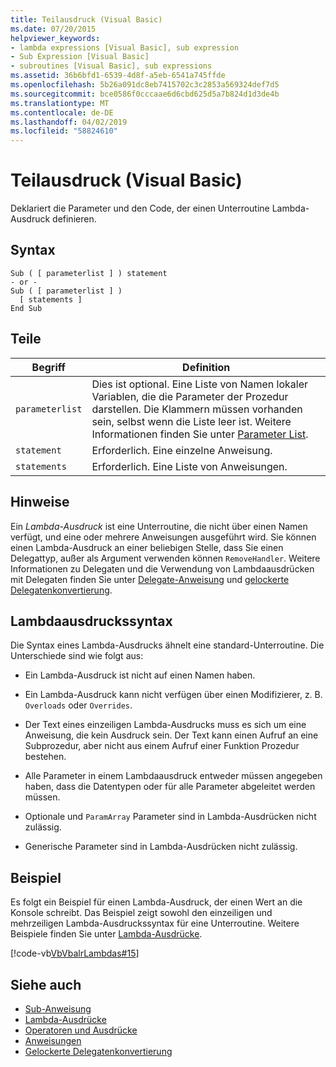 ```yaml
---
title: Teilausdruck (Visual Basic)
ms.date: 07/20/2015
helpviewer_keywords:
- lambda expressions [Visual Basic], sub expression
- Sub Expression [Visual Basic]
- subroutines [Visual Basic], sub expressions
ms.assetid: 36b6bfd1-6539-4d8f-a5eb-6541a745ffde
ms.openlocfilehash: 5b26a091dc8eb7415702c3c2853a569324def7d5
ms.sourcegitcommit: bce0586f0cccaae6d6cbd625d5a7b824d1d3de4b
ms.translationtype: MT
ms.contentlocale: de-DE
ms.lasthandoff: 04/02/2019
ms.locfileid: "58824610"
---
```

# <a name="sub-expression-visual-basic"></a>Teilausdruck (Visual Basic)
Deklariert die Parameter und den Code, der einen Unterroutine Lambda-Ausdruck definieren.  
  
## <a name="syntax"></a>Syntax  
  
```  
Sub ( [ parameterlist ] ) statement  
- or -  
Sub ( [ parameterlist ] )  
  [ statements ]  
End Sub  
```  
  
## <a name="parts"></a>Teile  
  
|Begriff|Definition|  
|---|---|  
|`parameterlist`|Dies ist optional. Eine Liste von Namen lokaler Variablen, die die Parameter der Prozedur darstellen. Die Klammern müssen vorhanden sein, selbst wenn die Liste leer ist. Weitere Informationen finden Sie unter [Parameter List](../../../visual-basic/language-reference/statements/parameter-list.md).|  
|`statement`|Erforderlich. Eine einzelne Anweisung.|  
|`statements`|Erforderlich. Eine Liste von Anweisungen.|  
  
## <a name="remarks"></a>Hinweise  
 Ein *Lambda-Ausdruck* ist eine Unterroutine, die nicht über einen Namen verfügt, und eine oder mehrere Anweisungen ausgeführt wird. Sie können einen Lambda-Ausdruck an einer beliebigen Stelle, dass Sie einen Delegattyp, außer als Argument verwenden können `RemoveHandler`. Weitere Informationen zu Delegaten und die Verwendung von Lambdaausdrücken mit Delegaten finden Sie unter [Delegate-Anweisung](../../../visual-basic/language-reference/statements/delegate-statement.md) und [gelockerte Delegatenkonvertierung](../../../visual-basic/programming-guide/language-features/delegates/relaxed-delegate-conversion.md).  
  
## <a name="lambda-expression-syntax"></a>Lambdaausdruckssyntax  
 Die Syntax eines Lambda-Ausdrucks ähnelt eine standard-Unterroutine. Die Unterschiede sind wie folgt aus:  
  
-   Ein Lambda-Ausdruck ist nicht auf einen Namen haben.  
  
-   Ein Lambda-Ausdruck kann nicht verfügen über einen Modifizierer, z. B. `Overloads` oder `Overrides`.  
  
-   Der Text eines einzeiligen Lambda-Ausdrucks muss es sich um eine Anweisung, die kein Ausdruck sein. Der Text kann einen Aufruf an eine Subprozedur, aber nicht aus einem Aufruf einer Funktion Prozedur bestehen.  
  
-   Alle Parameter in einem Lambdaausdruck entweder müssen angegeben haben, dass die Datentypen oder für alle Parameter abgeleitet werden müssen.  
  
-   Optionale und `ParamArray` Parameter sind in Lambda-Ausdrücken nicht zulässig.  
  
-   Generische Parameter sind in Lambda-Ausdrücken nicht zulässig.  
  
## <a name="example"></a>Beispiel  
 Es folgt ein Beispiel für einen Lambda-Ausdruck, der einen Wert an die Konsole schreibt. Das Beispiel zeigt sowohl den einzeiligen und mehrzeiligen Lambda-Ausdruckssyntax für eine Unterroutine. Weitere Beispiele finden Sie unter [Lambda-Ausdrücke](../../../visual-basic/programming-guide/language-features/procedures/lambda-expressions.md).  
  
 [!code-vb[VbVbalrLambdas#15](~/samples/snippets/visualbasic/VS_Snippets_VBCSharp/VbVbalrLambdas/VB/Class1.vb#15)]  
  
## <a name="see-also"></a>Siehe auch

- [Sub-Anweisung](../../../visual-basic/language-reference/statements/sub-statement.md)
- [Lambda-Ausdrücke](../../../visual-basic/programming-guide/language-features/procedures/lambda-expressions.md)
- [Operatoren und Ausdrücke](../../../visual-basic/programming-guide/language-features/operators-and-expressions/index.md)
- [Anweisungen](../../../visual-basic/programming-guide/language-features/statements.md)
- [Gelockerte Delegatenkonvertierung](../../../visual-basic/programming-guide/language-features/delegates/relaxed-delegate-conversion.md)
